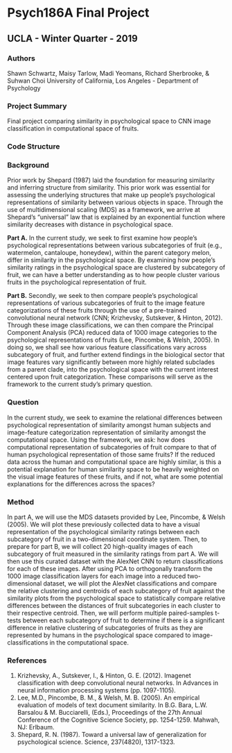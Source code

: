 # Psych186A Final Project
## UCLA - Winter Quarter - 2019

### Authors
Shawn Schwartz, Maisy Tarlow, Madi Yeomans, Richard Sherbrooke, & Suhwan Choi
University of California, Los Angeles - Department of Psychology

### Project Summary
Final project comparing similarity in psychological space to CNN image classification in computational space of fruits.

### Code Structure


### Background
Prior work by Shepard (1987) laid the foundation for measuring similarity and inferring structure from similarity. This prior work was essential for assessing the underlying structures that make up people’s psychological representations of similarity between various objects in space. Through the use of multidimensional scaling (MDS) as a framework, we arrive at Shepard’s “universal” law that is explained by an exponential function where similarity decreases with distance in psychological space.

**Part A.** In the current study, we seek to first examine how people’s psychological representations between various subcategories of fruit (e.g., watermelon, cantaloupe, honeydew), within the parent category melon, differ in similarity in the psychological space. By examining how people’s similarity ratings in the psychological space are clustered by subcategory of fruit, we can have a better understanding as to how people cluster various fruits in the psychological representation of fruit. 

**Part B.** Secondly, we seek to then compare people’s psychological representations of various subcategories of fruit to the image feature categorizations of these fruits through the use of a pre-trained convolutional neural network (CNN; Krizhevsky, Sutskever, & Hinton, 2012). Through these image classifications, we can then compare the Principal Component Analysis (PCA) reduced data of 1000 image categories to the psychological representations of fruits (Lee, Pincombe, & Welsh, 2005). In doing so, we shall see how various feature classifications vary across subcategory of fruit, and further extend findings in the biological sector that image features vary significantly between more highly related subclades from a parent clade, into the psychological space with the current interest centered upon fruit categorization. These comparisons will serve as the framework to the current study’s primary question.

### Question
In the current study, we seek to examine the relational differences between psychological representation of similarity amongst human subjects and image-feature categorization representation of similarity amongst the computational space. Using the framework, we ask: how does computational representation of subcategories of fruit compare to that of human psychological representation of those same fruits? If the reduced data across the human and computational space are highly similar, is this a potential explanation for human similarity space to be heavily weighted on the visual image features of these fruits, and if not, what are some potential explanations for the differences across the spaces?

### Method
In part A, we will use the MDS datasets provided by Lee, Pincombe, & Welsh (2005). We will plot these previously collected data to have a visual representation of the psychological similarity ratings between each subcategory of fruit in a two-dimensional coordinate system. Then, to prepare for part B, we will collect 20 high-quality images of each subcategory of fruit measured in the similarity ratings from part A. We will then use this curated dataset with the AlexNet CNN to return classifications for each of these images. After using PCA to orthogonally transform the 1000 image classification layers for each image into a reduced two-dimensional dataset, we will plot the AlexNet classifications and compare the relative clustering and centroids of each subcategory of fruit against the similarity plots from the psychological space to statistically compare relative differences between the distances of fruit subcategories in each cluster to their respective centroid. Then, we will perform multiple paired-samples t-tests between each subcategory of fruit to determine if there is a significant difference in relative clustering of subcategories of fruits as they are represented by humans in the psychological space compared to image-classifications in the computational space.

### References
1. Krizhevsky, A., Sutskever, I., & Hinton, G. E. (2012). Imagenet classification with deep convolutional 
neural networks. In Advances in neural information processing systems (pp. 1097-1105).
2. Lee, M.D., Pincombe, B. M., & Welsh, M. B. (2005). An empirical evaluation of models of text 
document similarity. In B.G. Bara, L.W. Barsalou & M. Bucciarelli, (Eds.),  Proceedings of the 
27th Annual Conference of the Cognitive Science Society, pp. 1254-1259. Mahwah, NJ: Erlbaum.
3. Shepard, R. N. (1987). Toward a universal law of generalization for psychological science. Science, 
237(4820), 1317-1323.
